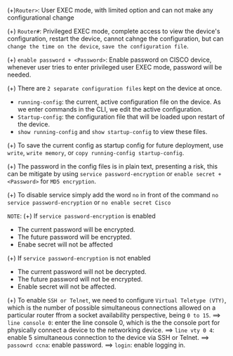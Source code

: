 (+)`Router>`: User EXEC mode, with limited option and can not make any configurational change

(+) `Router#`: Privileged EXEC mode, complete access to view the device's configuration, restart the device, cannot cahnge the configuration, but can `change the time on the device`, `save the configuration file`.

(+) `enable password + <Password>`: Enable password on CISCO device, whenever user tries to enter privileged user EXEC mode, password will be needed.

(+) There are `2 separate configuration files` kept on the device at once.
+ `running-config`: the current, active configuration file on the device. As we enter commands in the CLI, we edit the active configuration.
+ `Startup-config`: the configuration file that will be loaded upon restart of the device.
+ `show running-config` and `show startup-config` to view these files.

(+) To save the current config as startup config for future deployment, use `write`, `write memory`, or `copy running-config startup-config`.

(+) The password in the config files is in plain text, presenting a risk, this can be mitigate by using `service password-encryption` or `enable secret + <Password>` for `MD5 encryption`.

(+) To disable service simply add the word `no` in front of the command `no service password-encryption` or `no enable secret Cisco`

`NOTE`:
(+) If `service password-encryption` is enabled
+ The current password will be encrypted.
+ The future password will be encrypted.
+ Enabe secret will not be affected

(+) If `service password-encryption` is not enabled
+ The current password will not be decrypted.
+ The future password will not be encrypted.
+ Enable secret will not be affected.

(+) To enable `SSH or Telnet`, we need to configure `Virtual Teletype (VTY)`, which is the number of possible simultaneous connections allowed on a particular router ffrom a socket availability perspective, being `0 to 15`.
==> `line console 0`: enter the line console 0, which is the the console port for physically connect a device to the networking device.
==> `line vty 0 4`: enable 5 simultaneous connection to the device via SSH or Telnet.
==> `passowrd ccna`: enable password.
==> `login`: enable logging in.